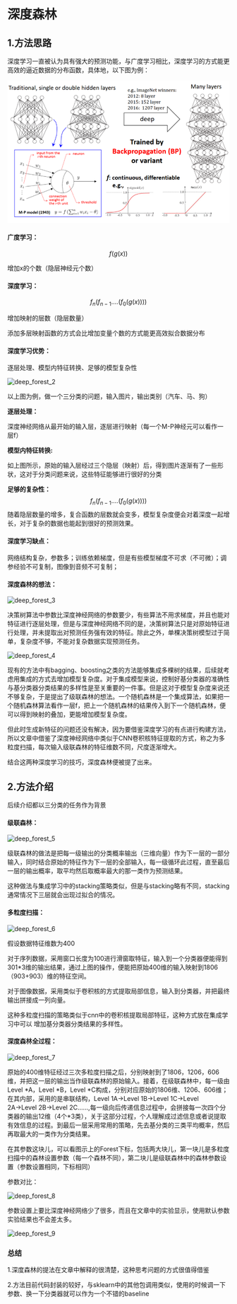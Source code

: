 



# 深度森林

## 1.方法思路

深度学习一直被认为具有强大的预测功能，与广度学习相比，深度学习的方式能更高效的逼近数据的分布函数，具体地，以下图为例：

![deep_forest_1](./pig/deep_forest_1.png)

#### 广度学习：

$$
f(g(x))
$$


增加x的个数（隐层神经元个数）

#### 深度学习：

$$
f_n(f_{n-1}....(f_{0}(g(x))))
$$

增加映射的层数（隐层数量）

添加多层映射函数的方式会比增加变量个数的方式能更高效拟合数据分布

#### 深度学习优势：

逐层处理、模型内特征转换、足够的模型复杂性

![deep_forest_2](/../pig/deep_forest_2.png)

以上图为例，做一个三分类的问题，输入图片，输出类别（汽车、马、狗）

**逐层处理：**

深度神经网络从最开始的输入层，逐层进行映射（每一个M-P神经元可以看作一层f）

**模型内特征转换:**

如上图所示，原始的输入层经过三个隐层（映射）后，得到图片逐渐有了一些形状，这对于分类问题来说，这些特征能够进行很好的分类

**足够的复杂性：**
$$
f_n(f_{n-1}....(f_{0}(g(x))))
$$
随着隐层数量的增多，复合函数的层数就会变多，模型复杂度便会对着深度一起增长，对于复杂的数据也能起到很好的预测效果。

#### 深度学习缺点：

网络结构复杂，参数多；训练依赖梯度，但是有些模型梯度不可求（不可微）；调参经验不可复制，图像到音频不可复制；

#### 深度森林的想法：

![deep_forest_3](/../pig/deep_forest_3.png)

决策树算法中参数比深度神经网络的参数要少，有些算法不用求梯度，并且也能对特征进行逐层处理，但是与深度神经网络不同的是，决策树算法只是对原始特征进行处理，并未提取出对预测任务强有效的特征。除此之外，单棵决策树模型过于简单，复杂度不够，不能对复杂数据实现预测任务。

![deep_forest_4](/../pig/deep_forest_4.png)

现有的方法中有bagging、boosting之类的方法能够集成多棵树的结果，后续就考虑用集成的方式去增加模型复杂度。对于集成模型来说，控制好基分类器的准确性与基分类器分类结果的多样性是至关重要的一件事。但是这对于模型复杂度来说还不够复杂，于是提出了级联森林的想法。一个随机森林是一个集成算法，如果把一个随机森林算法看作一层f，把上一个随机森林的结果传入到下一个随机森林，便可以得到映射的叠加，更能增加模型复杂度。

但此时生成新特征的问题还没有解决，因为要借鉴深度学习的有点进行构建方法，所以文章中借鉴了深度神经网络中类似于CNN卷积核特征提取的方式，称之为多粒度扫描，每次输入级联森林的特征维数不同，尺度逐渐增大。

结合这两种深度学习的技巧，深度森林便被提了出来。

## 2.方法介绍

后续介绍都以三分类的任务作为背景

#### 级联森林：

![deep_forest_5](/../pig/deep_forest_5.png)

级联森林的做法是把每一级输出的分类概率输出（三维向量）作为下一层的一部分输入，同时结合原始的特征作为下一层的全部输入，每一级循环此过程，直至最后一层的输出概率，取平均然后取概率最大的那一类作为预测结果。

这种做法与集成学习中的stacking策略类似，但是与stacking略有不同，stacking通常情况下三层就会出现过拟合的情况。

#### 多粒度扫描：

![deep_forest_6](/../pig/deep_forest_6.png)

假设数据特征维数为400

对于序列数据，采用窗口长度为100进行滑窗取特征，输入到一个分类器便能得到301*3维的输出结果，通过上图的操作，便能把原始400维的输入映射到1806（903+903）维的特征空间。

对于图像数据，采用类似于卷积核的方式提取局部信息，输入到分类器，并把最终输出拼接成一列向量。

这种多粒度扫描的策略类似于cnn中的卷积核提取局部特征，这种方式放在集成学习中可以 增加基分类器分类结果的多样性。

#### 深度森林全过程：

![deep_forest_7](/../pig/deep_forest_7.png)

原始的400维特征经过三次多粒度扫描之后，分别映射到了1806，1206，606维，并把这一层的输出当作级联森林的原始输入。接着，在级联森林中，每一级由Level *A，Level *B，Level *C构成，分别对应原始的1806维、1206、606维；在其内部，采用的是串联结构，Level 1A→Level 1B→Level 1C→Level 2A→Level 2B→Level 2C......,每一级向后传递信息过程中，会拼接每一次四个分类器的输出12维（4个\*3类），关于这部分过程，个人理解成过滤信息或者说提取有效信息的过程。到最后一层采用常用的策略，先去基分类的三类平均概率，然后再取最大的一类作为分类结果。

在其参数这块儿，可以看图示上的Forest下标，包括两大块儿，第一块儿是多粒度扫描中的森林设置参数（每一个森林不同），第二块儿是级联森林中的森林参数设置（参数设置相同，下标相同）

参数对比：

![deep_forest_8](/../pig/deep_forest_8.png)

参数设置上要比深度神经网络少了很多，而且在文章中的实验显示，使用默认参数实验结果也不会差太多。

![deep_forest_9](/../pig/deep_forest_9.png)

### 总结

1.深度森林的提法在文章中解释的很清楚，这种思考问题的方式很值得借鉴

2.方法目前代码封装的较好，与sklearn中的其他包调用类似，使用的时候调一下参数、换一下分类器就可以作为一个不错的baseline
